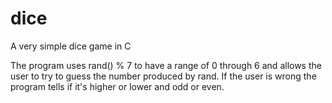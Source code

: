 # dice
A very simple dice game in C

The program uses rand() % 7 to have a range of 0 through 6 and allows the user to try to guess the number produced by rand.
If the user is wrong the program tells if it's higher or lower and odd or even.
